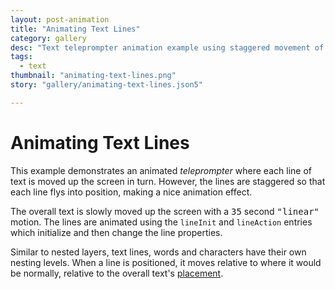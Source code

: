 ```yaml
---
layout: post-animation
title: "Animating Text Lines"
category: gallery
desc: "Text teleprompter animation example using staggered movement of each line."
tags: 
  - text
thumbnail: "animating-text-lines.png"
story: "gallery/animating-text-lines.json5"

---
```

# Animating Text Lines

This example demonstrates an animated _teleprompter_ where each line of text is moved up the screen in turn.  However, the lines are staggered so that each line flys into position, making a nice animation effect. 

The overall text is slowly moved up the screen with a <samp class="number">35</samp> second <samp class="string">"linear"</samp> motion.  The lines are animated using the <code>lineInit</code> and <code>lineAction</code> entries which initialize and then change the line properties.

Similar to nested layers, text lines, words and characters have their own nesting levels.  When a line is positioned, it moves relative to where it would be normally, relative to the overall text's [placement](/concepts/#placement).
